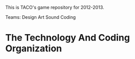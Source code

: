 This is TACO's game repository for 2012-2013.

Teams:
Design
Art
Sound
Coding

The Technology And Coding Organization
====
